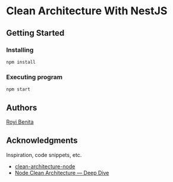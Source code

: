 # Clean Architecture With NestJS
## Getting Started
### Installing
```
npm install
```
### Executing program

```
npm start
```
## Authors
[Royi Benita](https://github.com/royib)
## Acknowledgments
Inspiration, code snippets, etc.
* [clean-architecture-node](https://github.com/royib/clean-architecture-node)
* [Node Clean Architecture — Deep Dive](https://betterprogramming.pub/node-clean-architecture-deep-dive-ab68e523554b)
